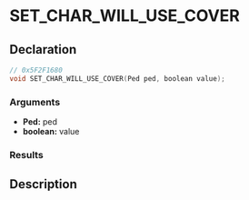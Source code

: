 # SET_CHAR_WILL_USE_COVER

## Declaration
```cpp
// 0x5F2F1680
void SET_CHAR_WILL_USE_COVER(Ped ped, boolean value);
```

### Arguments
- **Ped:** ped
- **boolean:** value

### Results

## Description
